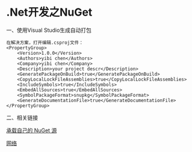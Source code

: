 # .Net开发之NuGet

一、使用Visual Studio生成自动打包
```
在解决方案，打开编辑.csproj文件：
<PropertyGroup>
    <Version>1.0.0</Version>
    <Authors>yibi chen</Authors>
    <Company>yibi chen</Company>
    <Description>your project descr</Description>
    <GeneratePackageOnBuild>true</GeneratePackageOnBuild>
    <CopyLocalLockFileAssemblies>true</CopyLocalLockFileAssemblies>
    <IncludeSymbols>true</IncludeSymbols>
    <EmbedAllSources>true</EmbedAllSources>
    <SymbolPackageFormat>snupkg</SymbolPackageFormat>
    <GenerateDocumentationFile>true</GenerateDocumentationFile>
</PropertyGroup>
```

二、相关链接

[承载自己的 NuGet 源](https://docs.microsoft.com/zh-cn/nuget/hosting-packages/overview)

[网络](https://docs.microsoft.com/zh-cn/windows-server/networking/networking)